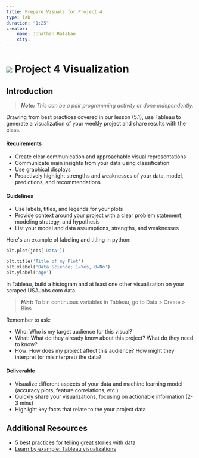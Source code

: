```yaml
---
title: Prepare Visuals for Project 4
type: lab
duration: "1:25"
creator:
    name: Jonathan Balaban
    city:
---
```


# ![](https://ga-dash.s3.amazonaws.com/production/assets/logo-9f88ae6c9c3871690e33280fcf557f33.png) Project 4 Visualization

## Introduction

> ***Note:*** _This can be a pair programming activity or done independently._

Drawing from best practices covered in our lesson (5.1), use Tableau to generate a visualization of your weekly project and share results with the class.

#### Requirements

- Create clear communication and approachable visual representations
- Communicate  main insights from your data using classification
- Use graphical displays
- Proactively highlight strengths and weaknesses of your data, model, predictions, and recommendations

#### Guidelines

- Use labels, titles, and legends for your plots
- Provide context around your project with a clear problem statement, modeling strategy, and hypothesis
- List your model and data assumptions, strengths, and weaknesses

Here's an example of labeling and titling in python:

```python
plt.plot(jobs['Data'])

plt.title('Title of my Plot')
plt.xlabel('Data Science; 1=Yes, 0=No')
plt.ylabel('Age')
```
In Tableau, build a histogram and at least one other visualization on your scraped USAJobs.com data.

> ***Hint:*** To bin continuous variables in Tableau, go to Data > Create > Bins

Remember to ask:

- Who: Who is my target audience for this visual?
- What: What do they already know about this project? What do they need to know?
- How: How does my project affect this audience? How might they interpret (or misinterpret) the data?

#### Deliverable

- Visualize different aspects of your data and machine learning model (accuracy plots, feature correlations, etc.)
- Quickly share your visualizations, focusing on actionable information (2-3 mins)
- Highlight key facts that relate to the your project data

## Additional Resources
- [5 best practices for telling great stories with data](https://drive.google.com/file/d/0Bx2SHQGVqWasTmhYM1FHX3JfNEU/view)
- [Learn by example: Tableau visualizations](http://www.tableau.com/blog/learning-example-real-data-visualizations)
